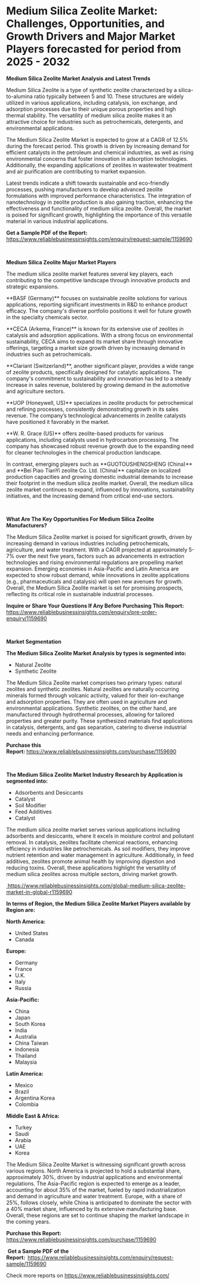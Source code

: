 <p><h1>Medium Silica Zeolite Market: Challenges, Opportunities, and Growth Drivers and Major Market Players forecasted for period from 2025 - 2032</h1></p><p><strong>Medium Silica Zeolite Market Analysis and Latest Trends</strong></p>
<p><p>Medium Silica Zeolite is a type of synthetic zeolite characterized by a silica-to-alumina ratio typically between 5 and 10. These structures are widely utilized in various applications, including catalysis, ion exchange, and adsorption processes due to their unique porous properties and high thermal stability. The versatility of medium silica zeolite makes it an attractive choice for industries such as petrochemicals, detergents, and environmental applications.</p><p>The Medium Silica Zeolite Market is expected to grow at a CAGR of 12.5% during the forecast period. This growth is driven by increasing demand for efficient catalysts in the petroleum and chemical industries, as well as rising environmental concerns that foster innovation in adsorption technologies. Additionally, the expanding applications of zeolites in wastewater treatment and air purification are contributing to market expansion.</p><p>Latest trends indicate a shift towards sustainable and eco-friendly processes, pushing manufacturers to develop advanced zeolite formulations with improved performance characteristics. The integration of nanotechnology in zeolite production is also gaining traction, enhancing the effectiveness and functionality of medium silica zeolite. Overall, the market is poised for significant growth, highlighting the importance of this versatile material in various industrial applications.</p></p>
<p><strong>Get a Sample PDF of the Report:&nbsp;</strong> <a href="https://www.reliablebusinessinsights.com/enquiry/request-sample/1159690?utm_campaign=3084&utm_medium=2&utm_source=Github&utm_content=ia&utm_term=22032025&utm_id=medium-silica-zeolite">https://www.reliablebusinessinsights.com/enquiry/request-sample/1159690</a></p>
<p>&nbsp;</p>
<p><strong>Medium Silica Zeolite Major Market Players</strong></p>
<p><p>The medium silica zeolite market features several key players, each contributing to the competitive landscape through innovative products and strategic expansions. </p><p>**BASF (Germany)** focuses on sustainable zeolite solutions for various applications, reporting significant investments in R&D to enhance product efficacy. The company's diverse portfolio positions it well for future growth in the specialty chemicals sector.</p><p>**CECA (Arkema, France)** is known for its extensive use of zeolites in catalysis and adsorption applications. With a strong focus on environmental sustainability, CECA aims to expand its market share through innovative offerings, targeting a market size growth driven by increasing demand in industries such as petrochemicals.</p><p>**Clariant (Switzerland)**, another significant player, provides a wide range of zeolite products, specifically designed for catalytic applications. The company's commitment to sustainability and innovation has led to a steady increase in sales revenue, bolstered by growing demand in the automotive and agriculture sectors.</p><p>**UOP (Honeywell, US)** specializes in zeolite products for petrochemical and refining processes, consistently demonstrating growth in its sales revenue. The company’s technological advancements in zeolite catalysts have positioned it favorably in the market.</p><p>**W. R. Grace (US)** offers zeolite-based products for various applications, including catalysts used in hydrocarbon processing. The company has showcased robust revenue growth due to the expanding need for cleaner technologies in the chemical production landscape. </p><p>In contrast, emerging players such as **GUOTOUSHENGSHENG (China)** and **Bei Piao TianYi zeolite Co. Ltd. (China)** capitalize on localized production capacities and growing domestic industrial demands to increase their footprint in the medium silica zeolite market. Overall, the medium silica zeolite market continues to expand, influenced by innovations, sustainability initiatives, and the increasing demand from critical end-use sectors.</p></p>
<p>&nbsp;</p>
<p><strong>What Are The Key Opportunities For Medium Silica Zeolite Manufacturers?</strong></p>
<p><p>The Medium Silica Zeolite market is poised for significant growth, driven by increasing demand in various industries including petrochemicals, agriculture, and water treatment. With a CAGR projected at approximately 5-7% over the next five years, factors such as advancements in extraction technologies and rising environmental regulations are propelling market expansion. Emerging economies in Asia-Pacific and Latin America are expected to show robust demand, while innovations in zeolite applications (e.g., pharmaceuticals and catalysis) will open new avenues for growth. Overall, the Medium Silica Zeolite market is set for promising prospects, reflecting its critical role in sustainable industrial processes.</p></p>
<p><strong>Inquire or Share Your Questions If Any Before Purchasing This Report:</strong> <a href="https://www.reliablebusinessinsights.com/enquiry/pre-order-enquiry/1159690?utm_campaign=3084&utm_medium=2&utm_source=Github&utm_content=ia&utm_term=22032025&utm_id=medium-silica-zeolite">https://www.reliablebusinessinsights.com/enquiry/pre-order-enquiry/1159690</a></p>
<p>&nbsp;</p>
<p><strong>Market Segmentation</strong></p>
<p><strong>The Medium Silica Zeolite Market Analysis by types is segmented into:</strong></p>
<p><ul><li>Natural Zeolite</li><li>Synthetic Zeolite</li></ul></p>
<p><p>The Medium Silica Zeolite market comprises two primary types: natural zeolites and synthetic zeolites. Natural zeolites are naturally occurring minerals formed through volcanic activity, valued for their ion-exchange and adsorption properties. They are often used in agriculture and environmental applications. Synthetic zeolites, on the other hand, are manufactured through hydrothermal processes, allowing for tailored properties and greater purity. These synthesized materials find applications in catalysis, detergents, and gas separation, catering to diverse industrial needs and enhancing performance.</p></p>
<p><strong>Purchase this Report:&nbsp;</strong><a href="https://www.reliablebusinessinsights.com/purchase/1159690?utm_campaign=3084&utm_medium=2&utm_source=Github&utm_content=ia&utm_term=22032025&utm_id=medium-silica-zeolite">https://www.reliablebusinessinsights.com/purchase/1159690</a></p>
<p>&nbsp;</p>
<p><strong>The Medium Silica Zeolite Market Industry Research by Application is segmented into:</strong></p>
<p><ul><li>Adsorbents and Desiccants</li><li>Catalyst</li><li>Soil Modifier</li><li>Feed Additives</li><li>Catalyst</li></ul></p>
<p><p>The medium silica zeolite market serves various applications including adsorbents and desiccants, where it excels in moisture control and pollutant removal. In catalysis, zeolites facilitate chemical reactions, enhancing efficiency in industries like petrochemicals. As soil modifiers, they improve nutrient retention and water management in agriculture. Additionally, in feed additives, zeolites promote animal health by improving digestion and reducing toxins. Overall, these applications highlight the versatility of medium silica zeolites across multiple sectors, driving market growth.</p></p>
<p><a href="https://www.reliablebusinessinsights.com/global-medium-silica-zeolite-market-in-global-r1159690?utm_campaign=3084&utm_medium=2&utm_source=Github&utm_content=ia&utm_term=22032025&utm_id=medium-silica-zeolite">&nbsp;https://www.reliablebusinessinsights.com/global-medium-silica-zeolite-market-in-global-r1159690</a></p>
<p><strong>In terms of Region, the Medium Silica Zeolite Market Players available by Region are:</strong></p>
<p>
    <p> <strong> North America: </strong>
        <ul>
            <li>United States</li>
            <li>Canada</li>
        </ul>
        </p> 
    <p> <strong> Europe: </strong>
        <ul>
            <li>Germany</li>
            <li>France</li>
            <li>U.K.</li>
            <li>Italy</li>
            <li>Russia</li>
        </ul>
        </p> 
    <p> <strong> Asia-Pacific: </strong>
        <ul>
            <li>China</li>
            <li>Japan</li>
            <li>South Korea</li>
            <li>India</li>
            <li>Australia</li>
            <li>China Taiwan</li>
            <li>Indonesia</li>
            <li>Thailand</li>
            <li>Malaysia</li>
        </ul>
        </p> 
    <p> <strong> Latin America: </strong>
        <ul>
            <li>Mexico</li>
            <li>Brazil</li>
            <li>Argentina Korea</li>
            <li>Colombia</li>
        </ul>
        </p> 
    <p> <strong> Middle East & Africa: </strong>
        <ul>
            <li>Turkey</li>
            <li>Saudi</li>
            <li>Arabia</li>
            <li>UAE</li>
            <li>Korea</li>
        </ul>
    </p>
    </p>
<p><p>The Medium Silica Zeolite Market is witnessing significant growth across various regions. North America is projected to hold a substantial share, approximately 30%, driven by industrial applications and environmental regulations. The Asia-Pacific region is expected to emerge as a leader, accounting for about 35% of the market, fueled by rapid industrialization and demand in agriculture and water treatment. Europe, with a share of 25%, follows closely, while China is anticipated to dominate the sector with a 40% market share, influenced by its extensive manufacturing base. Overall, these regions are set to continue shaping the market landscape in the coming years.</p></p>
<p><strong>Purchase this Report: </strong><a href="https://www.reliablebusinessinsights.com/purchase/1159690?utm_campaign=3084&utm_medium=2&utm_source=Github&utm_content=ia&utm_term=22032025&utm_id=medium-silica-zeolite">https://www.reliablebusinessinsights.com/purchase/1159690</a></p>
<p>&nbsp;<strong>Get a Sample PDF of the Report:&nbsp;&nbsp;</strong><a href="https://www.reliablebusinessinsights.com/enquiry/request-sample/1159690?utm_campaign=3084&utm_medium=2&utm_source=Github&utm_content=ia&utm_term=22032025&utm_id=medium-silica-zeolite">https://www.reliablebusinessinsights.com/enquiry/request-sample/1159690</a></p>
<p><strong></strong></p>
<p>Check more reports on <a href="https://www.reliablebusinessinsights.com/?utm_campaign=3084&utm_medium=2&utm_source=Github&utm_content=ia&utm_term=22032025&utm_id=medium-silica-zeolite">https://www.reliablebusinessinsights.com/</a></p>